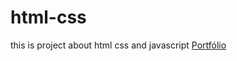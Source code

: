 # html-css

this is project about html css and javascript
[Portfólio](https://jpmoreiradev.github.io/only-html-css-js/)
